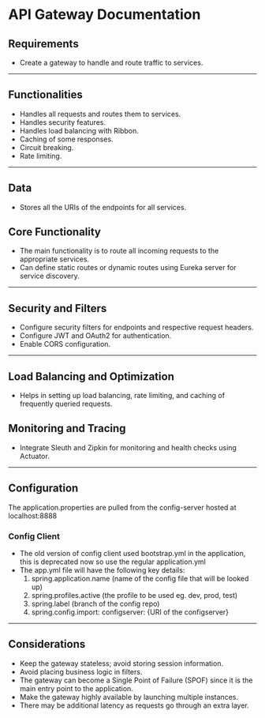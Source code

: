 
# API Gateway Documentation

## Requirements

- Create a gateway to handle and route traffic to services.

---

## Functionalities

- Handles all requests and routes them to services.
- Handles security features.
- Handles load balancing with Ribbon.
- Caching of some responses.
- Circuit breaking.
- Rate limiting.

---

## Data

- Stores all the URIs of the endpoints for all services.

## Core Functionality

- The main functionality is to route all incoming requests to the appropriate services.
- Can define static routes or dynamic routes using Eureka server for service discovery.

---

## Security and Filters

- Configure security filters for endpoints and respective request headers.
- Configure JWT and OAuth2 for authentication.
- Enable CORS configuration.

---

## Load Balancing and Optimization

- Helps in setting up load balancing, rate limiting, and caching of frequently queried requests.

## Monitoring and Tracing

- Integrate Sleuth and Zipkin for monitoring and health checks using Actuator.

---
## Configuration

The application.properties are pulled from the config-server hosted at localhost:8888

### Config Client

- The old version of config client used bootstrap.yml in the application, this is deprecated now so use the regular application.yml
- The app.yml file will have the following key details:
  1. spring.application.name (name of the config file that will be looked up)
  2. spring.profiles.active (the profile to be used eg. dev, prod, test)
  3. spring.label (branch of the config repo)
  4. spring.config.import: configserver: {URI of the configserver}

---
## Considerations

- Keep the gateway stateless; avoid storing session information.
- Avoid placing business logic in filters.
- The gateway can become a Single Point of Failure (SPOF) since it is the main entry point to the application.
- Make the gateway highly available by launching multiple instances.
- There may be additional latency as requests go through an extra layer.
